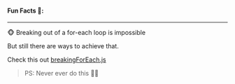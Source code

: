 #### Fun Facts 🎉:

<hr>

🐵 Breaking out of a for-each loop is impossible
    
But still there are ways to achieve that.

Check this out <a href=https://github.com/anushkadeshpande/js-scratchpad/blob/eb44cdb8e17c5adaa96253f8cae63b64e52395ed/array/gotchas/breakingForEach.js>       breakingForEach.js </a>

> PS: Never ever do this 🫠💀
